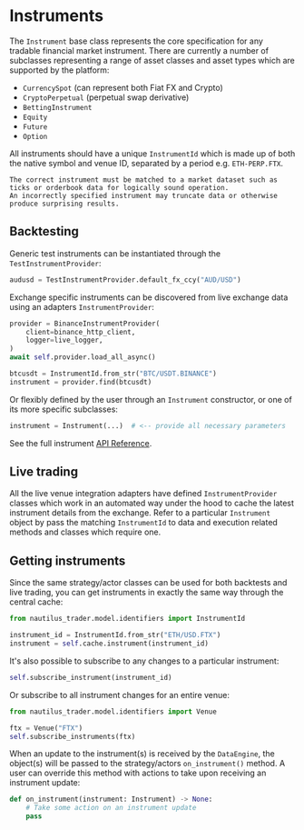 # Instruments

The `Instrument` base class represents the core specification for any tradable financial market instrument. There are
currently a number of subclasses representing a range of asset classes and asset types which are supported by the platform:
- `CurrencySpot` (can represent both Fiat FX and Crypto)
- `CryptoPerpetual` (perpetual swap derivative)
- `BettingInstrument`
- `Equity`
- `Future`
- `Option`

All instruments should have a unique `InstrumentId` which is made up of both the native symbol and venue ID, separated by a period e.g. `ETH-PERP.FTX`.

```{warning}
The correct instrument must be matched to a market dataset such as ticks or orderbook data for logically sound operation.
An incorrectly specified instrument may truncate data or otherwise produce surprising results.
```

## Backtesting
Generic test instruments can be instantiated through the `TestInstrumentProvider`:
```python
audusd = TestInstrumentProvider.default_fx_ccy("AUD/USD")
```

Exchange specific instruments can be discovered from live exchange data using an adapters `InstrumentProvider`:
```python
provider = BinanceInstrumentProvider(
    client=binance_http_client,
    logger=live_logger,
)
await self.provider.load_all_async()

btcusdt = InstrumentId.from_str("BTC/USDT.BINANCE")
instrument = provider.find(btcusdt)
```

Or flexibly defined by the user through an `Instrument` constructor, or one of its more specific subclasses:
```python
instrument = Instrument(...)  # <-- provide all necessary parameters
```
See the full instrument [API Reference](../api_reference/model/instruments.md).

## Live trading
All the live venue integration adapters have defined `InstrumentProvider` classes which work in an automated way
under the hood to cache the latest instrument details from the exchange. Refer to a particular `Instrument` object by pass the matching `InstrumentId` to data and execution
related methods and classes which require one.

## Getting instruments
Since the same strategy/actor classes can be used for both backtests and live trading, you can
get instruments in exactly the same way through the central cache:

```python
from nautilus_trader.model.identifiers import InstrumentId

instrument_id = InstrumentId.from_str("ETH/USD.FTX")
instrument = self.cache.instrument(instrument_id)
```

It's also possible to subscribe to any changes to a particular instrument:
```python
self.subscribe_instrument(instrument_id)
```

Or subscribe to all instrument changes for an entire venue:
```python
from nautilus_trader.model.identifiers import Venue

ftx = Venue("FTX")
self.subscribe_instruments(ftx)
```

When an update to the instrument(s) is received by the `DataEngine`, the object(s) will
be passed to the strategy/actors `on_instrument()` method. A user can override this method with actions
to take upon receiving an instrument update:

```python
def on_instrument(instrument: Instrument) -> None:
    # Take some action on an instrument update
    pass
```